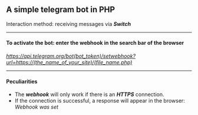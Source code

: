 ## A simple telegram bot in PHP
Interaction method: receiving messages via ***Switch***
____

#### To activate the bot: enter the webhook in the search bar of the browser
_https://api.telegram.org/bot(bot_token)/setwebhook?url=https://(the_name_of_your_site)/(file_name.php)_
____

#### Peculiarities
- The ***webhook*** will only work if there is an ***HTTPS*** connection.
- If the connection is successful, a response will appear in the browser: _Webhook was set_
